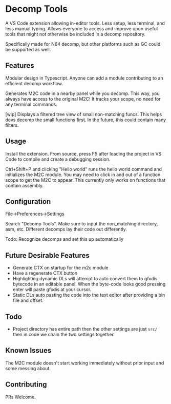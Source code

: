 # Decomp Tools

A VS Code extension allowing in-editor tools. Less setup, less terminal, and less manual typing.
Allows everyone to access and improve upon useful tools that might not otherwise be included in a decomp repository.

Specifically made for N64 decomp, but other platforms such as GC could be supported as well.

## Features

Modular design in Typescript. Anyone can add a module contributing to an efficient decomp workflow.

Generates M2C code in a nearby panel while you decomp. This way, you always have access to the original M2C! It tracks your scope, no need for any terminal commands.

[wip]
Displays a filtered tree view of small non-matching funcs. This helps devs decomp the small functions first. In the future, this could contain many filters.

## Usage
Install the extension. From source, press F5 after loading the project in VS Code to compile and create a debugging session.

Ctrl+Shift+P and clicking "Hello world" runs the hello world command and initializes the M2C module. You may need to click in and out of a function scope to get the M2C to appear. This currently only works on functions that contain assembly.

## Configuration
File->Preferences->Settings

Search "Decomp Tools". Make sure to input the non_matching directory, asm, etc.
Different decomps lay their code out differently.

Todo: Recognize decomps and set this up automatically

## Future Desirable Features

* Generate CTX on startup for the m2c module
* Have a regenerate CTX button
* Highlighting dynamic DLs will attempt to auto convert them to gfxdis bytecode in an editable panel. When the byte-code looks good pressing enter will paste gfxdis at your cursor.
* Static DLs auto pasting the code into the text editor after providing a bin file and offset.

## Todo
* Project directory has entire path then the other settings are just `src/` then in code we chain the two settings together.

## Known Issues

The M2C module doesn't start working immediately without prior input and some messing about.

## Contributing

PRs Welcome.
